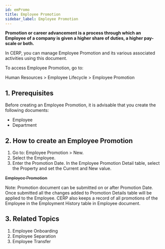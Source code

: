 ```yaml
---
id: emPromo
title: Employee Promotion
sidebar_label: Employee Promotion
---
```


**Promotion or career advancement is a process through which an Employee of a company is given a higher share of duties, a higher pay-scale or both.**

In CERP, you can manage Employee Promotion and its various associated activities using this document.

To access Employee Promotion, go to:

Human Resources > Employee Lifecycle > Employee Promotion

## 1. Prerequisites

Before creating an Employee Promotion, it is advisable that you create the following documents:

- Employee
- Department

## 2. How to create an Employee Promotion

1. Go to: Employee Promotion > New.
1. Select the Employee.
1. Enter the Promotion Date.
   In the Employee Promotion Detail table, select the Property and set the Current and New value.

~~Employee Promotion~~

Note: Promotion document can be submitted on or after Promotion Date. Once submitted all the changes added to Promotion Details table will be applied to the Employee. CERP also keeps a record of all promotions of the Employee in the Employment History table in Employee document.

## 3. Related Topics

1. Employee Onboarding
1. Employee Separation
1. Employee Transfer
